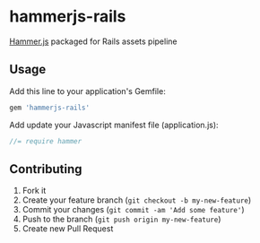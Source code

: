 hammerjs-rails
==============

[Hammer.js](http://eightmedia.github.io/hammer.js/) packaged for Rails assets pipeline

## Usage

Add this line to your application's Gemfile:

```ruby
gem 'hammerjs-rails'
```

Add update your Javascript manifest file (application.js):

```js
//= require hammer
```

## Contributing

1. Fork it
2. Create your feature branch (`git checkout -b my-new-feature`)
3. Commit your changes (`git commit -am 'Add some feature'`)
4. Push to the branch (`git push origin my-new-feature`)
5. Create new Pull Request